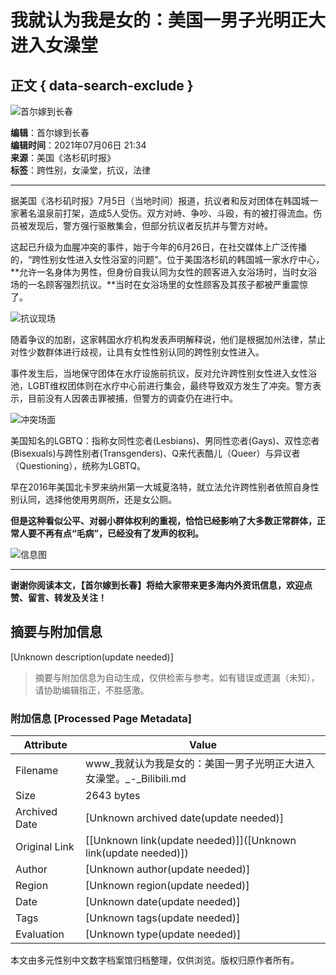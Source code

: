 # 我就认为我是女的：美国一男子光明正大进入女澡堂

## 正文 { data-search-exclude }


![首尔嫁到长春](//i0.hdslb.com/bfs/face/d4b3bac6e7bc870cdcb90e0df46beead5867222a.jpg@96w_96h_1c_1s.webp)

**编辑**：首尔嫁到长春  
**编辑时间**：2021年07月06日 21:34  
**来源**：美国《洛杉矶时报》  
**标签**：跨性别，女澡堂，抗议，法律  

---

据美国《洛杉矶时报》7月5日（当地时间）报道，抗议者和反对团体在韩国城一家著名温泉前打架，造成5人受伤。双方对峙、争吵、斗殴，有的被打得流血。伤员被发现后，警方强行驱散集会，但部分抗议者反抗并与警方对峙。

这起已升级为血腥冲突的事件，始于今年的6月26日，在社交媒体上广泛传播的，“跨性别女性进入女性浴室的问题”。位于美国洛杉矶的韩国城一家水疗中心，**允许一名身体为男性，但身份自我认同为女性的顾客进入女浴场时，当时女浴场的一名顾客强烈抗议。**当时在女浴场里的女性顾客及其孩子都被严重震惊了。

![抗议现场](//i0.hdslb.com/bfs/article/a92fdb91cd20db5d58e135bf60a9a97f1bee206d.jpg@1192w.webp)

随着争议的加剧，这家韩国水疗机构发表声明解释说，他们是根据加州法律，禁止对性少数群体进行歧视，让具有女性性别认同的跨性别女性进入。

事件发生后，当地保守团体在水疗设施前抗议，反对允许跨性别女性进入女性浴池，LGBT维权团体则在水疗中心前进行集会，最终导致双方发生了冲突。警方表示，目前没有人因袭击罪被捕，但警方的调查仍在进行中。

![冲突场面](//i0.hdslb.com/bfs/article/9b9fbe860e344f90f2b25057f3cb377cd7cad135.jpg@1192w.webp)

美国知名的LGBTQ：指称女同性恋者(Lesbians)、男同性恋者(Gays)、双性恋者(Bisexuals)与跨性别者(Transgenders)、Q来代表酷儿（Queer）与异议者（Questioning），统称为LGBTQ。

早在2016年美国北卡罗来纳州第一大城夏洛特，就立法允许跨性别者依照自身性别认同，选择他使用男厕所，还是女公厕。

**但是这种看似公平、对弱小群体权利的重视，恰恰已经影响了大多数正常群体，正常人要不再有点“毛病”，已经没有了发声的权利。**

![信息图](//i0.hdslb.com/bfs/article/4aa545dccf7de8d4a93c2b2b8e3265ac0a26d216.png)

---

**谢谢你阅读本文，【首尔嫁到长春】将给大家带来更多海内外资讯信息，欢迎点赞、留言、转发及关注！**
<!-- tcd_original_link https://www.bilibili.com/read/cv12034524/ -->


## 摘要与附加信息

<!-- tcd_abstract -->
[Unknown description(update needed)]
<!-- tcd_abstract_end -->

> 摘要与附加信息为自动生成，仅供检索与参考。如有错误或遗漏（未知），请协助编辑指正，不胜感激。

### 附加信息 [Processed Page Metadata]

| Attribute       | Value                                  |
|-----------------|----------------------------------------|
| Filename        | www_我就认为我是女的：美国一男子光明正大进入女澡堂。_-_Bilibili.md                             |
| Size            | 2643 bytes                           |
| Archived Date   | [Unknown archived date(update needed)]                             |
| Original Link   | [[Unknown link(update needed)]]([Unknown link(update needed)])                       |
| Author          | [Unknown author(update needed)]                               |
| Region          | [Unknown region(update needed)]                               |
| Date            | [Unknown date(update needed)]                                 |
| Tags            | [Unknown tags(update needed)]                                 |
| Evaluation            | [Unknown type(update needed)]                                 |
<!-- tcd_table_end -->

本文由多元性别中文数字档案馆归档整理，仅供浏览。版权归原作者所有。

